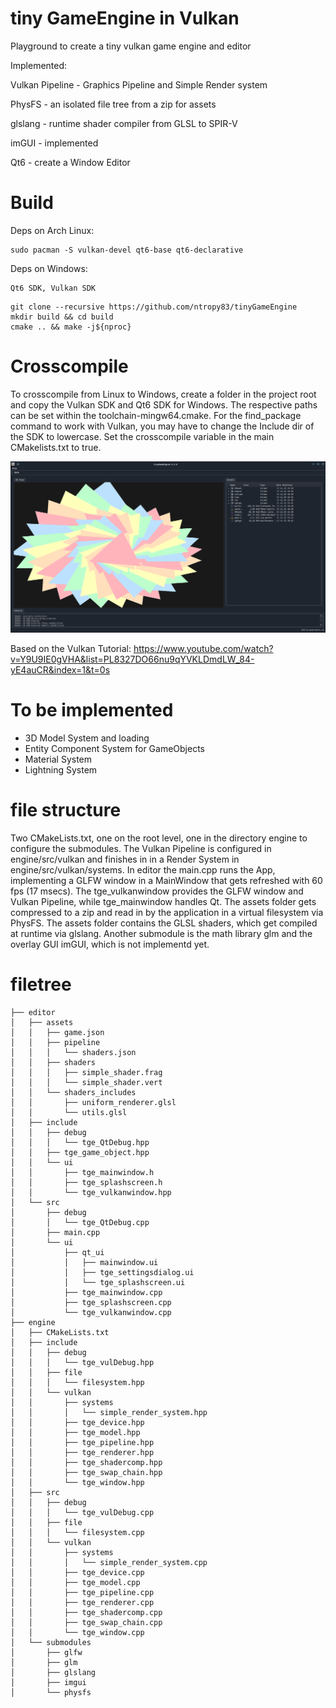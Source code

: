 # tiny GameEngine in Vulkan
Playground to create a tiny vulkan game engine and editor

Implemented:

Vulkan Pipeline - Graphics Pipeline and Simple Render system

PhysFS          - an isolated file tree from a zip for assets

glslang         - runtime shader compiler from GLSL to SPIR-V

imGUI           - implemented

Qt6             - create a Window Editor

# Build
Deps on Arch Linux:
```
sudo pacman -S vulkan-devel qt6-base qt6-declarative
```

Deps on Windows:
```
Qt6 SDK, Vulkan SDK 
```

```
git clone --recursive https://github.com/ntropy83/tinyGameEngine
mkdir build && cd build
cmake .. && make -j${nproc}
```
# Crosscompile
To crosscompile from Linux to Windows, create a folder in the project root and copy the Vulkan SDK and Qt6 SDK for Windows.
The respective paths can be set within the toolchain-mingw64.cmake. For the find_package command to work with Vulkan, you may have to change the Include dir of the SDK to lowercase. Set the crosscompile variable in the main CMakelists.txt to true.

![Vulkan Triangle](https://github.com/ntropy83/tinyGameEngine/blob/main/screenshot_triangle_qt.png?raw=true)

Based on the Vulkan Tutorial: https://www.youtube.com/watch?v=Y9U9IE0gVHA&list=PL8327DO66nu9qYVKLDmdLW_84-yE4auCR&index=1&t=0s

# To be implemented
- 3D Model System and loading
- Entity Component System for GameObjects
- Material System
- Lightning System

# file structure 
Two CMakeLists.txt, one on the root level, one in the directory engine to configure the submodules. 
The Vulkan Pipeline is configured in engine/src/vulkan and finishes in in a Render System in engine/src/vulkan/systems.
In editor the main.cpp runs the App, implementing a GLFW window in a MainWindow that gets refreshed with 60 fps (17 msecs). 
The tge_vulkanwindow provides the GLFW window and Vulkan Pipeline, while tge_mainwindow handles Qt.
The assets folder gets compressed to a zip and read in by the application in a virtual filesystem via PhysFS.
The assets folder contains the GLSL shaders, which get compiled at runtime via glslang.
Another submodule is the math library glm and the overlay GUI imGUI, which is not implementd yet. 

# filetree
```
├── editor
│   ├── assets
│   │   ├── game.json
│   │   ├── pipeline
│   │   │   └── shaders.json
│   │   ├── shaders
│   │   │   ├── simple_shader.frag
│   │   │   └── simple_shader.vert
│   │   └── shaders_includes
│   │       ├── uniform_renderer.glsl
│   │       └── utils.glsl
│   ├── include
│   │   ├── debug
│   │   │   └── tge_QtDebug.hpp
│   │   ├── tge_game_object.hpp
│   │   └── ui
│   │       ├── tge_mainwindow.h
│   │       ├── tge_splashscreen.h
│   │       └── tge_vulkanwindow.hpp
│   └── src
│       ├── debug
│       │   └── tge_QtDebug.cpp
│       ├── main.cpp
│       └── ui
│           ├── qt_ui
│           │   ├── mainwindow.ui
│           │   ├── tge_settingsdialog.ui
│           │   └── tge_splashscreen.ui
│           ├── tge_mainwindow.cpp
│           ├── tge_splashscreen.cpp
│           └── tge_vulkanwindow.cpp
├── engine
│   ├── CMakeLists.txt
│   ├── include
│   │   ├── debug
│   │   │   └── tge_vulDebug.hpp
│   │   ├── file
│   │   │   └── filesystem.hpp
│   │   └── vulkan
│   │       ├── systems
│   │       │   └── simple_render_system.hpp
│   │       ├── tge_device.hpp
│   │       ├── tge_model.hpp
│   │       ├── tge_pipeline.hpp
│   │       ├── tge_renderer.hpp
│   │       ├── tge_shadercomp.hpp
│   │       ├── tge_swap_chain.hpp
│   │       └── tge_window.hpp
│   ├── src
│   │   ├── debug
│   │   │   └── tge_vulDebug.cpp
│   │   ├── file
│   │   │   └── filesystem.cpp
│   │   └── vulkan
│   │       ├── systems
│   │       │   └── simple_render_system.cpp
│   │       ├── tge_device.cpp
│   │       ├── tge_model.cpp
│   │       ├── tge_pipeline.cpp
│   │       ├── tge_renderer.cpp
│   │       ├── tge_shadercomp.cpp
│   │       ├── tge_swap_chain.cpp
│   │       └── tge_window.cpp
│   └── submodules
│       ├── glfw
│       ├── glm
│       ├── glslang
│       ├── imgui
│       └── physfs
```